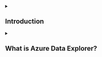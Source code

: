 <details>
<summary>

## Introduction

</summary>
Daily operations and interactions with customers create a constant flow of data. This world of big data is growing steadily, and so is the need to store, process, and analyze the data in a timely and cost-efficient way. Big data requires large amounts of scalable storage space. Because huge volumes of data flow in at high velocity from various sources, the ability to identify and respond to meaningful events is key. Additionally, data is generated in various formats: structured/semi-structured data and free text, as well as images and videos. In order to find correlations between these different data flows, businesses invest significant time and money into parsing, processing, and storing this data. A robust end-to-end data analytics system that can manage your huge, complex data and run advanced analytics is essential to make data-driven business decisions.

Azure Data Explorer is a fully managed, high-performance, big data analytics platform. Azure Data Explorer can take all this varied data, and then ingest, process, and store it. You can use Azure Data Explorer for near real-time queries and advanced analytics, as well as for more advanced features such as geospatial analytics, alerting, dashboarding, and business analytics.

</details>

<details>
<summary>

## What is Azure Data Explorer?

</summary>
Azure Data Explorer is a big data analytics platform that makes it easy to analyze high volumes of data in near real time. Allowing you to extract key insights, spot patterns and trends, and create forecasting models.

The Azure Data Explorer toolbox gives you an end-to-end solution for data ingestion, query, visualization, and management. These tools allow you to analyze structured, semi-structured, and unstructured data across time series, and apply Machine Learning.

Azure Data Explorer is fully managed, scalable, secure, robust, and enterprise-ready. It's useful for log analytics, time series analytics, IoT, and general-purpose exploratory analytics.

</details>
